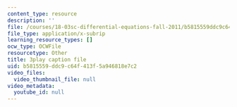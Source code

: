 ```yaml
---
content_type: resource
description: ''
file: /courses/18-03sc-differential-equations-fall-2011/b5815559ddc9c64f413f5a946818e7c2_BniJM-ireXQ.srt
file_type: application/x-subrip
learning_resource_types: []
ocw_type: OCWFile
resourcetype: Other
title: 3play caption file
uid: b5815559-ddc9-c64f-413f-5a946818e7c2
video_files:
  video_thumbnail_file: null
video_metadata:
  youtube_id: null
---
```


